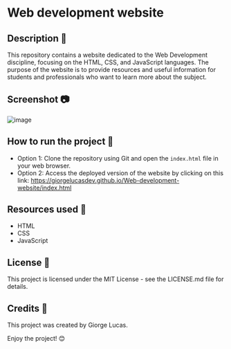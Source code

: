# Web development website

## Description 📝

This repository contains a website dedicated to the Web Development discipline, focusing on the HTML, CSS, and JavaScript languages. The purpose of the website is to provide resources and useful information for students and professionals who want to learn more about the subject.

## Screenshot 📷

![image](https://github.com/GiorgeLucasDev/Web-development-website/assets/97764442/f3bb3b2a-1f88-4a9f-b067-edb30c4b5770)

## How to run the project 🚀

- Option 1: Clone the repository using Git and open the `index.html` file in your web browser.
- Option 2: Access the deployed version of the website by clicking on this link: <https://giorgelucasdev.github.io/Web-development-website/index.html>

## Resources used 🔧

- HTML
- CSS
- JavaScript

## License 📜

This project is licensed under the MIT License - see the LICENSE.md file for details.

## Credits 🙌

This project was created by Giorge Lucas.

Enjoy the project! 😊
